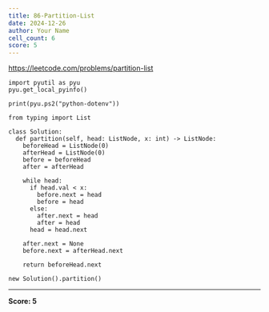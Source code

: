 ```yaml
---
title: 86-Partition-List
date: 2024-12-26
author: Your Name
cell_count: 6
score: 5
---
```


https://leetcode.com/problems/partition-list


```
import pyutil as pyu
pyu.get_local_pyinfo()
```


```
print(pyu.ps2("python-dotenv"))
```


```
from typing import List
```


```
class Solution:
  def partition(self, head: ListNode, x: int) -> ListNode:
    beforeHead = ListNode(0)
    afterHead = ListNode(0)
    before = beforeHead
    after = afterHead

    while head:
      if head.val < x:
        before.next = head
        before = head
      else:
        after.next = head
        after = head
      head = head.next

    after.next = None
    before.next = afterHead.next

    return beforeHead.next
```


```
new Solution().partition()
```


---
**Score: 5**